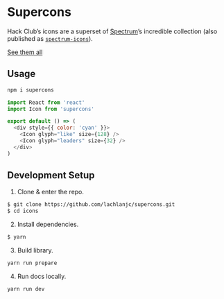 # Supercons

Hack Club’s icons are a superset of [Spectrum](https://spectrum.chat)’s incredible collection (also published as [`spectrum-icons`](https://github.com/lachlanjc/spectrum-icons)).

[See them all](https://supercons.vercel.app)

## Usage

```sh
npm i supercons
```

```js
import React from 'react'
import Icon from 'supercons'

export default () => (
  <div style={{ color: 'cyan' }}>
    <Icon glyph="like" size={128} />
    <Icon glyph="leaders" size={32} />
  </div>
)
```

## Development Setup

1. Clone & enter the repo.

```sh
$ git clone https://github.com/lachlanjc/supercons.git
$ cd icons
```

2. Install dependencies.

```sh
$ yarn
```

3. Build library.

```sh
yarn run prepare
```

4. Run docs locally.

```sh
yarn run dev
```

